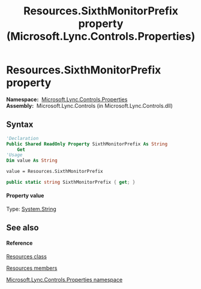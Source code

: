 ﻿---
title: Resources.SixthMonitorPrefix property  (Microsoft.Lync.Controls.Properties)
TOCTitle: 'SixthMonitorPrefix property '
ms:assetid: P:Microsoft.Lync.Controls.Properties.Resources.SixthMonitorPrefix_DI_3_UC_OCS14MrefLyncWPF
ms:mtpsurl: https://msdn.microsoft.com/en-us/library/microsoft.lync.controls.properties.resources.sixthmonitorprefix_di_3_uc_ocs14mreflyncwpf(v=office.15)
ms:contentKeyID: 48593931
ms.date: 07/28/2014
mtps_version: v=office.15
f1_keywords:
- Microsoft.Lync.Controls.Properties.Resources.SixthMonitorPrefix
dev_langs:
- CSharp
- JScript
- VB
- other
---

# Resources.SixthMonitorPrefix property

**Namespace:**  [Microsoft.Lync.Controls.Properties](microsoft-lync-controls-properties-namespace_1.md)  
**Assembly:**  Microsoft.Lync.Controls (in Microsoft.Lync.Controls.dll)

## Syntax

``` vb
'Declaration
Public Shared ReadOnly Property SixthMonitorPrefix As String
    Get
'Usage
Dim value As String

value = Resources.SixthMonitorPrefix
```

``` csharp
public static string SixthMonitorPrefix { get; }
```

#### Property value

Type: [System.String](http://msdn2.microsoft.com/en-us/library/s1wwdcbf)  

## See also

#### Reference

[Resources class](resources-class-microsoft-lync-controls-properties_1.md)

[Resources members](resources-members-microsoft-lync-controls-properties_1.md)

[Microsoft.Lync.Controls.Properties namespace](microsoft-lync-controls-properties-namespace_1.md)


